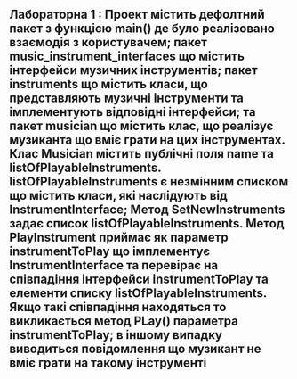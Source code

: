 Лабораторна 1 :
Проект містить дефолтний пакет з функцією main() де було реалізовано взаємодія з користувачем; пакет music_instrument_interfaces що містить інтерфейси музичних інструментів;
пакет instruments що містить класи, що представляють музичні інструменти та імплементують відповідні інтерфейси; та пакет musician що містить клас, що реалізує
музиканта що вміє грати на цих інструментах.
Клас Musician містить публічні поля name та listOfPlayableInstruments.
listOfPlayableInstruments є незмінним списком що містить класи, які наслідують від InstrumentInterface;
Метод SetNewInstruments задає список listOfPlayableInstruments.
Метод PlayInstrument приймає як параметр instrumentToPlay що імплементує InstrumentInterface 
та перевірає на співпадіння інтерфейси instrumentToPlay та елементи списку listOfPlayableInstruments.
Якщо такі співпадіння находяться то викликається метод PLay() параметра instrumentToPlay;
в іншому випадку виводиться повідомлення що музикант не вміє грати на такому інструменті
------------------------------------------------------------------------------------------------------------------------------------------------------------------------------
